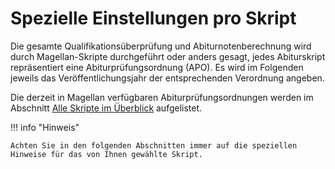 # Spezielle Einstellungen pro Skript

Die gesamte Qualifikationsüberprüfung und Abiturnotenberechnung wird durch Magellan-Skripte durchgeführt oder anders gesagt, jedes Abiturskript repräsentiert eine Abiturprüfungsordnung (APO). Es wird im Folgenden jeweils das Veröffentlichungsjahr der entsprechenden Verordnung angeben.

Die derzeit in Magellan verfügbaren Abiturprüfungsordnungen werden im Abschnitt [Alle Skripte im Überblick](skriptueberblick.md) aufgelistet.

!!! info "Hinweis"

    Achten Sie in den folgenden Abschnitten immer auf die speziellen Hinweise für das von Ihnen gewählte Skript.
